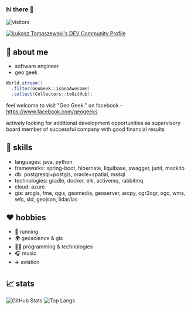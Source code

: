 ### hi there 👋

![visitors](https://visitor-badge.glitch.me/badge?page_id=lomasz.lomasz)

[![Łukasz Tomaszewski's DEV Community Profile](https://d2fltix0v2e0sb.cloudfront.net/dev-badge.svg)](https://dev.to/lomasz)
    

## :thinking: about me
* software engineer
* geo geek

```java
World.stream()
  .filter(GeoGeek::isGeoAwesome)
  .collect(Collectors::toGitHub);
```

feel welcome to visit "Geo Geek." on facebook - https://www.facebook.com/geogeeks

actively looking for additional development opportunities as supervisory board member of successful company with good financial results 

## :toolbox: skills
* languages: java, python
* frameworks: spring-boot, hibernate, liquibase, swagger, junit, mockito
* db: postgresql+postgis, oracle+spatial, mssql
* technologies: gradle, docker, elk, activemq, rabbitmq
* cloud: azure
* gis: arcgis, fme, qgis, geomedia, geoserver, arcpy, ogr2ogr, ogc, wms, wfs, sld, geojson, lidar/las

## :heart: hobbies
* :runner: running
* :earth_africa: geoscience & gis
* :man_technologist: programming & technologies
* :headphones: music
* :airplane: aviation

## :chart_with_upwards_trend: stats
![GitHub Stats](https://github-readme-stats.vercel.app/api?username=lomasz&show_icons=true&theme=dark)
![Top Langs](https://github-readme-stats.vercel.app/api/top-langs/?username=lomasz&layout=compact&theme=dark)
